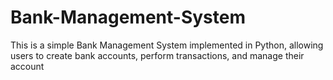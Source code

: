 # Bank-Management-System
This is a simple Bank Management System implemented in Python, allowing users to create bank accounts, perform transactions, and manage their account
